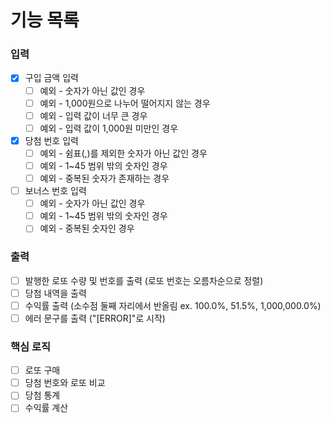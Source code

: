 # 기능 목록

### 입력
- [x] 구입 금액 입력
  - [ ] 예외 - 숫자가 아닌 값인 경우
  - [ ] 예외 - 1,000원으로 나누어 떨어지지 않는 경우
  - [ ] 예외 - 입력 값이 너무 큰 경우
  - [ ] 예외 - 입력 값이 1,000원 미만인 경우

- [x] 당첨 번호 입력
  - [ ] 예외 - 쉼표(,)를 제외한 숫자가 아닌 값인 경우
  - [ ] 예외 - 1~45 범위 밖의 숫자인 경우
  - [ ] 예외 - 중복된 숫자가 존재하는 경우

- [ ] 보너스 번호 입력
  - [ ] 예외 - 숫자가 아닌 값인 경우
  - [ ] 예외 - 1~45 범위 밖의 숫자인 경우
  - [ ] 예외 - 중복된 숫자인 경우

### 출력
- [ ] 발행한 로또 수량 및 번호를 출력 (로또 번호는 오름차순으로 정렬)
- [ ] 당첨 내역을 출력
- [ ] 수익률 출력 (소수점 둘째 자리에서 반올림 ex. 100.0%, 51.5%, 1,000,000.0%)
- [ ] 에러 문구를 출력 ("[ERROR]"로 시작) 

### 핵심 로직

- [ ] 로또 구매
- [ ] 당첨 번호와 로또 비교
- [ ] 당첨 통계
- [ ] 수익률 계산